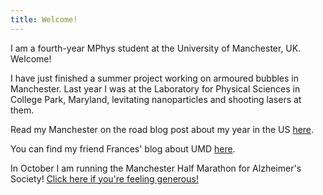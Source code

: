 ```yaml
---
title: Welcome!
---
```

I am a fourth-year MPhys student at the University of Manchester, UK. Welcome!

I have just finished a summer project working on armoured bubbles in Manchester. Last year I was at the Laboratory for Physical Sciences in College Park, Maryland, levitating nanoparticles and shooting lasers at them.

Read my Manchester on the road blog post about my year in the US [here](https://manchesterontheroad.com/2025/04/07/adventures-in-america/).

You can find my friend Frances' blog about UMD [here](https://francesmaryconnoll.wixsite.com/my-life-at-umd-1).

In October I am running the Manchester Half Marathon for Alzheimer's Society! [Click here if you're feeling generous!](https://www.justgiving.com/fundraising/sarahwestgate-67ec8d28e86dfe9c418466e6?utm_medium=FA&utm_source=CL)
